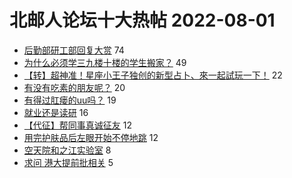 # 北邮人论坛十大热帖 2022-08-01

- [后勤部研工部回复大赏](https://bbs.byr.cn/article/Talking/6357685) 74
- [为什么必须学三九楼十楼的学生搬家？](https://bbs.byr.cn/article/Picture/3325641) 49
- [【转】超神准！星座小王子独创的新型占卜、來一起試玩一下！](https://bbs.byr.cn/article/Constellations/326533) 22
- [有没有吃素的朋友呢？](https://bbs.byr.cn/article/Food/520285) 20
- [有得过肛瘘的uu吗？](https://bbs.byr.cn/article/Health/229276) 19
- [就业还是读研](https://bbs.byr.cn/article/WorkLife/1189603) 16
- [【代征】帮同事真诚征友](https://bbs.byr.cn/article/Friends/2028497) 12
- [用完护肤品后左眼开始不停地跳](https://bbs.byr.cn/article/Beauty/333840) 12
- [空天院和之江实验室](https://bbs.byr.cn/article/Job/2168638) 8
- [求问 港大提前批相关](https://bbs.byr.cn/article/GoAbroad/388076) 5


